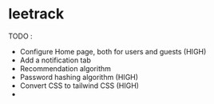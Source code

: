 # leetrack

TODO :

- Configure Home page, both for users and guests (HIGH)
- Add a notification tab
- Recommendation algorithm
- Password hashing algorithm (HIGH)
- Convert CSS to tailwind CSS (HIGH)
- 